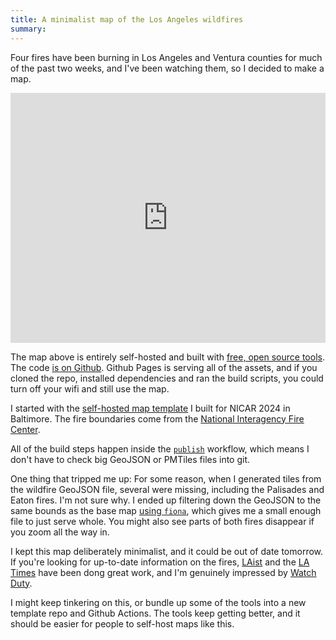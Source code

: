 ```yaml
---
title: A minimalist map of the Los Angeles wildfires
summary:
---
```


Four fires have been burning in Los Angeles and Ventura counties for much of the past two weeks, and I've been watching them, so I decided to make a map.

<iframe src="https://eyeseast.github.io/wildfires-2025/#9.2/34.1756/-118.3842" width="100%" height="400px" frameborder="none"></iframe>

The map above is entirely self-hosted and built with [free, open source tools](https://www.muckrock.com/news/archives/2024/feb/13/release-notes-how-to-make-self-hosted-maps-that-work-everywhere-cost-next-to-nothing-and-might-even-work-in-airplane-mode/). The code [is on Github](https://github.com/eyeseast/wildfires-2025). Github Pages is serving all of the assets, and if you cloned the repo, installed dependencies and ran the build scripts, you could turn off your wifi and still use the map.

I started with the [self-hosted map template](https://github.com/eyeseast/self-hosted-maps-codespace) I built for NICAR 2024 in Baltimore. The fire boundaries come from the [National Interagency Fire Center](https://data-nifc.opendata.arcgis.com/datasets/nifc::wfigs-2025-interagency-fire-perimeters-to-date/about).

All of the build steps happen inside the [`publish`](https://github.com/eyeseast/wildfires-2025/blob/main/.github/workflows/publish.yml) workflow, which means I don't have to check big GeoJSON or PMTiles files into git.

One thing that tripped me up: For some reason, when I generated tiles from the wildfire GeoJSON file, several were missing, including the Palisades and Eaton fires. I'm not sure why. I ended up filtering down the GeoJSON to the same bounds as the base map [using `fiona`](https://github.com/eyeseast/wildfires-2025/blob/main/Makefile#L59-L60), which gives me a small enough file to just serve whole. You might also see parts of both fires disappear if you zoom all the way in.

I kept this map deliberately minimalist, and it could be out of date tomorrow. If you're looking for up-to-date information on the fires, [LAist](https://laist.com/news/climate-environment) and the [LA Times](https://www.latimes.com/california/live/2025-01-18/fire-winds-los-angeles-california-eaton-altadena-palisades-updates) have been dong great work, and I'm genuinely impressed by [Watch Duty](https://app.watchduty.org/).

I might keep tinkering on this, or bundle up some of the tools into a new template repo and Github Actions. The tools keep getting better, and it should be easier for people to self-host maps like this.
